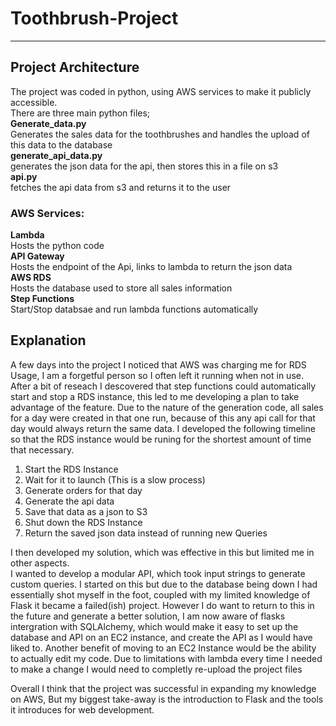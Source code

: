 # Toothbrush-Project
---
## Project Architecture  
The project was coded in python, using AWS services to make it publicly accessible.  
There are three main python files;  
**Generate_data.py**  
Generates the sales data for the toothbrushes and handles the upload of this data to the database  
**generate_api_data.py**  
generates the json data for the api, then stores this in a file on s3  
**api.py**  
fetches the api data from s3 and returns it to the user  

### AWS Services:
**Lambda**  
Hosts the python code  
**API Gateway**  
Hosts the endpoint of the Api, links to lambda to return the json data  
**AWS RDS**  
Hosts the database used to store all sales information  
**Step Functions**  
Start/Stop databsae and run lambda functions automatically  

## Explanation  
A few days into the project I noticed that AWS was charging me for RDS Usage, I am a forgetful person so I often left it running when not in use. After a bit of reseach I descovered that step functions could automatically start and stop a RDS instance, this led to me developing a plan to take advantage of the feature. Due to the nature of the generation code, all sales for a day were created in that one run, because of this any api call for that day would always return the same data. I developed the following timeline so that the RDS instance would be runing for the shortest amount of time that necessary.  

1. Start the RDS Instance
2. Wait for it to launch (This is a slow process)
3. Generate orders for that day
4. Generate the api data
5. Save that data as a json to S3
6. Shut down the RDS Instance
7. Return the saved json data instead of running new Queries

I then developed my solution, which was effective in this but limited me in other aspects.  
I wanted to develop a modular API, which took input strings to generate custom queries. I started on this but due to the database being down I had essentially shot myself in the foot, coupled with my limited knowledge of Flask it became a failed(ish) project. 
However I do want to return to this in the future and generate a better solution, I am now aware of flasks intergration with SQLAlchemy, which would make it easy to set up the database and API on an EC2 instance, and create the API as I would have liked to.
Another benefit of moving to an EC2 Instance would be the ability to actually edit my code. Due to limitations with lambda every time I needed to make a change I would need to completly re-upload the project files

Overall I think that the project was successful in expanding my knowledge on AWS, But my biggest take-away is the introduction to Flask and the tools it introduces for web development. 
